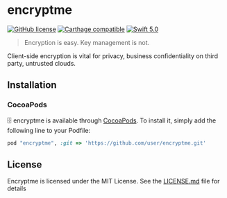 # encryptme
[![GitHub license](https://img.shields.io/badge/license-MIT-lightgrey.svg)](https://raw.githubusercontent.com/greenpintab/master/LICENSE)
[![Carthage compatible](https://img.shields.io/badge/Carthage-compatible-4BC51D.svg?style=flat)](https://github.com/greenpintab/encryptme)
[![Swift 5.0](https://img.shields.io/badge/Swift-4.0-green.svg?style=flat)](https://developer.apple.com/swift/)

> Encryption is easy. Key management is not.

Client-side encryption is vital for privacy, business confidentiality on third party, untrusted clouds.

## Installation

### CocoaPods

🗄 encryptme is available through [CocoaPods](http://cocoapods.org). To install
it, simply add the following line to your Podfile:

```ruby
pod "encryptme", :git => 'https://github.com/user/encryptme.git'
```

## License
Encryptme is licensed under the MIT License. See the [LICENSE.md](https://github.com/greenpintab/encryptme/blob/master/LICENSE) file for details
